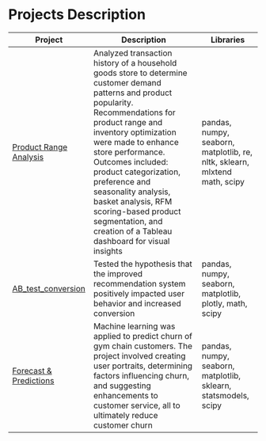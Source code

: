 # Projects Description

| Project | Description | Libraries |
| ------- | ----------- | --------- |
| [Product Range Analysis](https://github.com/MishaRimer/Product_Range_Analysis/blob/main/Project_Product_Range.ipynb) | Analyzed transaction history of a household goods store to determine customer demand patterns and product popularity. Recommendations for product range and inventory optimization were made to enhance store performance. Outcomes included: product categorization, preference and seasonality analysis, basket analysis, RFM scoring-based product segmentation, and creation of a Tableau dashboard for visual insights | pandas, numpy, seaborn, matplotlib, re, nltk, sklearn, mlxtend math, scipy | 
| [AB_test_conversion](https://github.com/MishaRimer/Python_Data_Analysis_Projects/blob/main/Project_AB_test.ipynb) | Tested the hypothesis that the improved recommendation system positively impacted user behavior and increased conversion | pandas, numpy, seaborn, matplotlib, plotly, math, scipy |
| [Forecast & Predictions](https://github.com/MishaRimer/Python_Data_Analysis_Projects/blob/main/Forecasts%20%26%20Predictions_Gym%20Chain.ipynb) | Machine learning was applied to predict churn of gym chain customers. The project involved creating user portraits, determining factors influencing churn, and suggesting enhancements to customer service, all to ultimately reduce customer churn | pandas, numpy, seaborn, matplotlib, sklearn, statsmodels, scipy |
